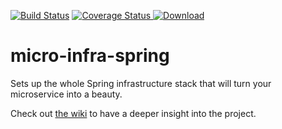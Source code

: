[![Build Status](https://travis-ci.org/4finance/micro-infra-spring.svg?branch=master)](https://travis-ci.org/4finance/micro-infra-spring) [![Coverage Status](http://img.shields.io/coveralls/4finance/micro-infra-spring/master.svg)](https://coveralls.io/r/4finance/micro-infra-spring)[ ![Download](https://api.bintray.com/packages/4finance/micro/micro-infra-spring/images/download.svg) ](https://bintray.com/4finance/micro/micro-infra-spring/_latestVersion)

micro-infra-spring
=======================

Sets up the whole Spring infrastructure stack that will turn your microservice into a beauty.

Check out [the wiki](https://github.com/4finance/micro-infra-spring/wiki) to have a deeper insight into the project.
